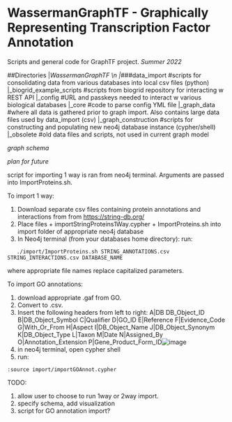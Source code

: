 # WassermanGraphTF - Graphically Representing Transcription Factor Annotation

Scripts and general code for GraphTF project.
*Summer 2022*

##Directories
|_WassermanGraphTF \n
   |_###data_import                 #scripts for consolidating data from various databases into local csv files (python)
      |_biogrid_example_scripts  #scripts from biogrid repository for interacting w REST API
      |_config                   #URL and passkeys needed to interact w various biological databases
      |_core                     #code to parse config YML file
   |_graph_data            #where all data is gathered prior to graph import. Also contains large data files used by data_import (csv)
   |_graph_construction    #scripts for constructing and populating new neo4j database instance (cypher/shell)
   |_obsolete              #old data files and scripts, not used in current graph model

*graph schema*

*plan for future*

script for importing 1 way is ran from neo4j terminal. Arguments are passed into ImportProteins.sh. 

To import 1 way:
1. Download separate csv files containing protein annotations and interactions from from https://string-db.org/
2. Place files + importStringProteins1Way.cypher + ImportProteins.sh into import folder of appropriate neo4j database
3. In Neo4j terminal (from your databases home directory): run:
```
   ./import/ImportProteins.sh STRING_ANNOTATIONS.csv STRING_INTERACTIONS.csv DATABASE_NAME
```
where appropriate file names replace capitalized parameters.

To import GO annotations:
1. download appropriate .gaf from GO. 
2. Convert to .csv.
3. Insert the following headers from left to right:
A|DB	DB_Object_ID	B|DB_Object_Symbol	C|Qualifier	D|GO_ID	E|Reference	F|Evidence_Code	G|With_Or_From	H|Aspect	I|DB_Object_Name	J|DB_Object_Synonym	K|DB_Object_Type	L|Taxon	M|Date	N|Assigned_By	O|Annotation_Extension	P|Gene_Product_Form_ID![image](https://user-images.githubusercontent.com/95512439/170846823-e6f76b50-99d2-4389-a825-354e23702ea8.png)
3. in neo4j terminal, open cypher shell
4. run: 
```
:source import/importGOAnnot.cypher
```



TODO: 
1. allow user to choose to run 1way or 2way import. 
2. specify schema, add visualization
3. script for GO annotation import?
